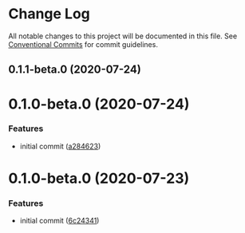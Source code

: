 # Change Log

All notable changes to this project will be documented in this file.
See [Conventional Commits](https://conventionalcommits.org) for commit guidelines.

## 0.1.1-beta.0 (2020-07-24)



# 0.1.0-beta.0 (2020-07-24)


### Features

* initial commit ([a284623](https://github.com/mark-tate/use-date-input/commit/a28462354bf58de9f016176fec51ac80d2c2af60))





# 0.1.0-beta.0 (2020-07-23)


### Features

* initial commit ([6c24341](https://github.com/mark-tate/use-date-input/commit/6c24341efc30d33d6248367ee6578831c7a975ad))
